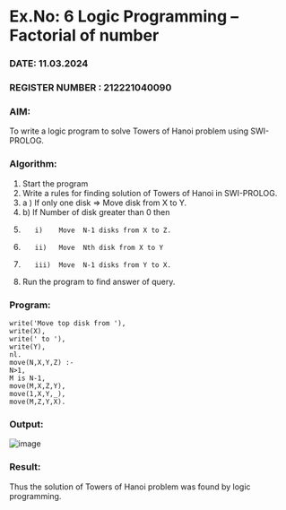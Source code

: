 # Ex.No: 6   Logic Programming – Factorial of number   
### DATE: 11.03.2024                                                                            
### REGISTER NUMBER : 212221040090
### AIM: 
To  write  a logic program  to solve Towers of Hanoi problem  using SWI-PROLOG. 
### Algorithm:
1. Start the program
2.  Write a rules for finding solution of Towers of Hanoi in SWI-PROLOG.
3.  a )	If only one disk  => Move disk from X to Y.
4.  b)	If Number of disk greater than 0 then
5.        i)	Move  N-1 disks from X to Z.
6.        ii)	Move  Nth disk from X to Y
7.        iii)	Move  N-1 disks from Y to X.
8. Run the program  to find answer of  query.

### Program:
```move(1,X,Y,_) :- 
write('Move top disk from '), 
write(X), 
write(' to '), 
write(Y), 
nl. 
move(N,X,Y,Z) :- 
N>1, 
M is N-1, 
move(M,X,Z,Y), 
move(1,X,Y,_), 
move(M,Z,Y,X).
```


### Output:

![image](https://github.com/Rajesh242004/AI_Lab_2023-24/assets/117814063/09b2ff4f-29ad-47f0-b736-f82fd757959b)


### Result:
Thus the solution of Towers of Hanoi problem was found by logic programming.
